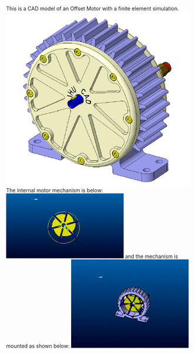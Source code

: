 This is a CAD model of an Offset Motor with a finite element simulation. 
![](OffsetMotor.png) 
The internal motor mechanism is below:
![](Motor1.gif) 
and the mechanism is mounted as shown below:
![](Motor2.gif) 
